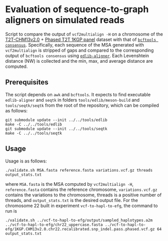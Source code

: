 # Evaluation of sequence-to-graph aligners on simulated reads
Script to compare the output of `vcf2multialign -H` on a chromosome of the [T2T-CHM13v2.0](https://github.com/marbl/CHM13) + [Phased T2T 1KGP panel](https://zenodo.org/records/7612953#.Y-8VD3bMJPY) dataset with that of [`bcftools consensus`](https://samtools.github.io/bcftools/howtos/consensus-sequence.html). Specifically, each sequence of the MSA generated with `vcf2multialign` is stripped of gaps and compared to the corresponding output of `bcftools consensus` using [`edlib-aligner`](https://github.com/Martinsos/edlib). Each Levenshtein distance (NW) is collected and the min, max, and average distance are computed.

## Prerequisites
The script depends on `awk` and `bcftools`. It expects to find executable `edlib-aligner` and `seqtk` in folders `tools/edlib/meson-build` and `tools/seqtk/seqtk` from the root of the repository, which can be compiled as follows:
```console
git submodule update --init ../../tools/edlib
make -C ../../tools/edlib
git submodule update --init ../../tools/seqtk
make -C ../../tools/seqtk
```

## Usage
Usage is as follows:
```console
./validate.sh MSA.fasta reference.fasta variations.vcf.gz threads output_stats.txt
```
where `MSA.fasta` is the MSA computed by `vcf2multialign -H`, `reference.fasta` contains the reference chromosome, `variations.vcf.gz` contains the variations to the chromosome, threads is a positive number of threads, and `output_stats.txt` is the desired output file. For the chromosome 22 built in experiment `vcf-to-hapl-to-efg`, the command to run is
```console
./validate.sh ../vcf-to-hapl-to-efg/output/sampled_haplotypes.a2m ../vcf-to-hapl-to-efg/chr22_uppercase.fasta ../vcf-to-hapl-to-efg/1KGP.CHM13v2.0.chr22.recalibrated.snp_indel.pass.phased.vcf.gz 64 output_stats.txt
```
